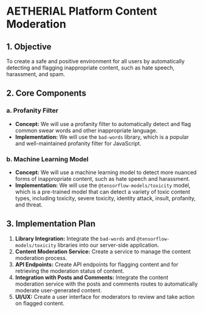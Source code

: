 # AETHERIAL Platform Content Moderation

## 1. Objective

To create a safe and positive environment for all users by automatically detecting and flagging inappropriate content, such as hate speech, harassment, and spam.

## 2. Core Components

### a. Profanity Filter

- **Concept:** We will use a profanity filter to automatically detect and flag common swear words and other inappropriate language.
- **Implementation:** We will use the `bad-words` library, which is a popular and well-maintained profanity filter for JavaScript.

### b. Machine Learning Model

- **Concept:** We will use a machine learning model to detect more nuanced forms of inappropriate content, such as hate speech and harassment.
- **Implementation:** We will use the `@tensorflow-models/toxicity` model, which is a pre-trained model that can detect a variety of toxic content types, including toxicity, severe toxicity, identity attack, insult, profanity, and threat.

## 3. Implementation Plan

1.  **Library Integration:** Integrate the `bad-words` and `@tensorflow-models/toxicity` libraries into our server-side application.
2.  **Content Moderation Service:** Create a service to manage the content moderation process.
3.  **API Endpoints:** Create API endpoints for flagging content and for retrieving the moderation status of content.
4.  **Integration with Posts and Comments:** Integrate the content moderation service with the posts and comments routes to automatically moderate user-generated content.
5.  **UI/UX:** Create a user interface for moderators to review and take action on flagged content.

